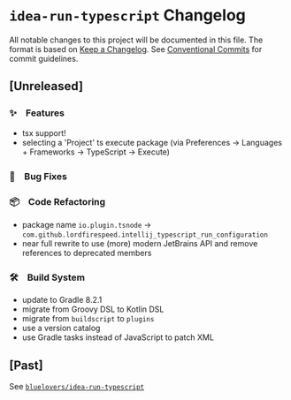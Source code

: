 <!-- Keep a Changelog guide -> https://keepachangelog.com -->
# `idea-run-typescript` Changelog

All notable changes to this project will be documented in this file.
The format is based on [Keep a Changelog](https://keepachangelog.com/en/1.0.0/).
See [Conventional Commits](https://conventionalcommits.org) for commit guidelines.

## [Unreleased]

### ✨　Features

* tsx support!
* selecting a 'Project' ts execute package (via Preferences -> Languages + Frameworks -> TypeScript -> Execute)


### 🐛　Bug Fixes


### 📦　Code Refactoring

* package name `io.plugin.tsnode` -> `com.github.lordfirespeed.intellij_typescript_run_configuration`
* near full rewrite to use (more) modern JetBrains API and remove references to deprecated members


### 🛠　Build System

* update to Gradle 8.2.1
* migrate from Groovy DSL to Kotlin DSL
* migrate from `buildscript` to `plugins`
* use a version catalog
* use Gradle tasks instead of JavaScript to patch XML

## [Past]
See [`bluelovers/idea-run-typescript`](https://github.com/bluelovers/idea-run-typescript/blob/3fc04b125b6494956ac6a7c150da935392410345/CHANGELOG.md)
